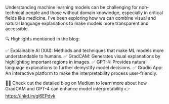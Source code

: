 Understanding machine learning models can be challenging for non-technical people and those without domain knowledge, especially in critical fields like medicine. I've been exploring how we can combine visual and natural language explanations to make models more transparent and accessible.

🔍 Highlights mentioned in the blog:

✅ Explainable AI (XAI): Methods and techniques that make ML models more understandable to humans.
✅ GradCAM: Generates visual explanations by highlighting important regions in images.
✅ GPT-4: Provides natural language explanations to further demystify model decisions.
✅ Gradio App: An interactive platform to make the interpretability process user-friendly.

👩‍💻 Check out the detailed blog on Medium to learn more about how GradCAM and GPT-4 can enhance model interpretability 👉 https://lnkd.in/gi6EPdvk
